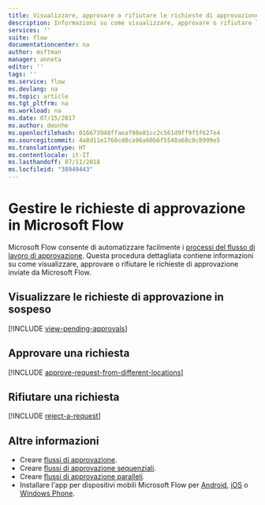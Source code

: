 ```yaml
---
title: Visualizzare, approvare o rifiutare le richieste di approvazione. | Microsoft Docs
description: Informazioni su come visualizzare, approvare o rifiutare le richieste di approvazione in Microsoft Flow.
services: ''
suite: flow
documentationcenter: na
author: msftman
manager: anneta
editor: ''
tags: ''
ms.service: flow
ms.devlang: na
ms.topic: article
ms.tgt_pltfrm: na
ms.workload: na
ms.date: 07/15/2017
ms.author: deonhe
ms.openlocfilehash: 016673948ffaeaf98e81cc2c561d9ff9f5f627e4
ms.sourcegitcommit: 4a8d11e1768cd0ca96a60b6f5548a68c0c8999e5
ms.translationtype: HT
ms.contentlocale: it-IT
ms.lasthandoff: 07/11/2018
ms.locfileid: "38949443"
---
```

# <a name="manage-approval-requests-in-microsoft-flow"></a>Gestire le richieste di approvazione in Microsoft Flow
Microsoft Flow consente di automatizzare facilmente i [processi del flusso di lavoro di approvazione](modern-approvals.md). Questa procedura dettagliata contiene informazioni su come visualizzare, approvare o rifiutare le richieste di approvazione inviate da Microsoft Flow.

## <a name="view-pending-approval-requests"></a>Visualizzare le richieste di approvazione in sospeso
[!INCLUDE [view-pending-approvals](includes/view-pending-approvals.md)]

## <a name="approve-a-request"></a>Approvare una richiesta
[!INCLUDE [approve-request-from-different-locations](includes/approve-request-from-different-locations.md)]

## <a name="reject-a-request"></a>Rifiutare una richiesta
[!INCLUDE [reject-a-request](includes/reject-a-request.md)]

## <a name="learn-more"></a>Altre informazioni
* Creare [flussi di approvazione](modern-approvals.md).
* Creare [flussi di approvazione sequenziali](sequential-modern-approvals.md).
* Creare [flussi di approvazione paralleli](parallel-modern-approvals.md).
* Installare l'app per dispositivi mobili Microsoft Flow per [Android](https://aka.ms/flowmobiledocsandroid), [iOS](https://aka.ms/flowmobiledocsios) o [Windows Phone](https://aka.ms/flowmobilewindows).

